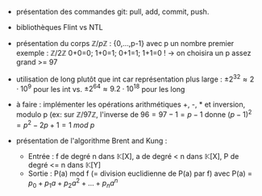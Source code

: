 - présentation des commandes git: pull, add, commit, push.
- bibliothèques Flint vs NTL
- présentation du corps $\mathbb{Z}/p\mathbb{Z}$ : {0,...,p-1} avec p un nombre premier
exemple : $\mathbb{Z}/2\mathbb{Z}$
  0+0=0; 1+0=1; 0+1=1; 1+1=0 !
-> on choisira un p assez grand >= 97
- utilisation de long plutôt que int car représentation plus large : $\pm2^{32}\approx2\cdot10^9$ pour les int vs. $\pm2^{64}\approx9.2\cdot10^{18}$ pour les long
- à faire : implémenter les opérations arithmétiques +, -, * et inversion, modulo p (ex: sur $\mathbb{Z}/97\mathbb{Z}$, l'inverse de $96 = 97-1 = p-1$ donne $(p-1)^2=p^2-2p+1=1\ mod\ p$ 
- présentation de l'algorithme Brent and Kung :

  - Entrée : f de degré n dans $\mathbb{K}$[X], a de degré < n dans $\mathbb{K}$[X], P de degré <= n dans $\mathbb{K}$[Y]
  - Sortie : P(a) mod f (= division euclidienne de P(a) par f) avec P(a) = $p_0+p_1a+p_2a^2+...+p_na^n$
